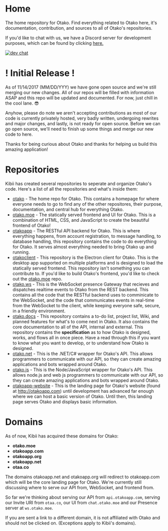 # Home
The home repository for Otako. Find everything related to Otako here, it's documentation, contribution, and sources to all of Otako's repositories.

If you'd like to chat with us, we have a Discord server for development purposes, which can be found by clicking [here.](https://discord.gg/8g2D7Dv)

[![dev chat](https://discordapp.com/api/guilds/380173469322575874/widget.png?style=banner2)](https://discord.gg/8g2D7Dv)
 
# ! Initial Release !
As of 11/14/2017 (MM/DD/YYY) we have gone open source and we're still merging our new changes. All of our repos will be filled with information ASAP and this repo will be updated and documented. For now, just chill in the cool lane. :sunglasses: 

Anyhow, please do note we aren't accepting contributions as most of our code is currently privately hosted, very badly written, undergoing rewrites and major changes, and lastly, is not ready for open source. Before we can go open source, we'll need to finish up some things and merge our new code to here.

Thanks for being curious about Otako and thanks for helping us build this amazing application!

# Repositories
Kibii has created several repositories to seperate and organize Otako's code. Here's a list of all the repositories and what's inside them:
* [otako](https://github.com/KibiiTV/otako/) - The home repo for Otako. This contains a homepage for where everyone needs to go to find any of the other repositores, their purpose, documentation, and central hub for everything Otako.
* [otako.moe](https://github.com/KibiiTV/otako.moe/) - The statically served frontend and UI for Otako. This is a combination of HTML, CSS, and JavaScript to create the beautiful frontend of Otako!
* [otakoapp](https://github.com/KibiiTV/otakoapp/) - The RESTful API backend for Otako. This is where everything happens, from account registration, to message handling, to database handling, this repository contains the code to do everything for Otako. It serves almost everything needed to bring Otako up and running.
* [otakoclient](https://github.com/KibiiTV/otakoclient/) - This repository is the Electron client for Otako. This is the desktop app supported on multiple platforms and is designed to load the statically served frontend. This repository isn't something you can contribute to. If you'd like to build Otako's frontend, you'd like to check out the [otako.moe](https://github.com/KibiiTV/otako.moe/) repo.
* [otako.ws](https://github.com/KibiiTV/otako.ws/) - This is the WebSocket presence Gateway that recieves and dispatches realtime events to Otako from the REST backend. This contains all the code that the RESTful backend uses to comminicate to the WebSocket, and the code that communicates events in real-time from the WebSocket to the client, while keeping everyone safe, secure, in a friendly environment.
* [otako.docs](https://github.com/KibiiTV/otako.docs/) - This repository contains a to-do list, project list, Wiki, and planned features for what's to come next in Otako. It also contains the core documentation to all of the API, internal and external. This repository contains the **specification** as to how Otako is designed, works, and flows all in once piece. Have a read through this if you want to know what you want to develop, or to understand how Otako is designed.
* [otako.net](https://github.com/KibiiTV/otako.net/) - This is the .NET/C# wrapper for Otako's API. This allows programmers to communicate with our API, so they can create amazing applications and bots wrapped around Otako.
* [otako.js](https://github.com/KibiiTV/otako.js/) - This is the Node/JavaScript wrapper for Otako's API. This allows node.js and web js programmers to communicate with our API, so they can create amazing applications and bots wrapped around Otako.
* [otakoapp-website](https://github.com/KibiiTV/otakoapp-website/) - This is the landing page for Otako's website (found at http://otakoapp.com) until development has advanced far enough where we can host a basic version of Otako. Until then, this landing page serves Otako and displays basic information.

# Domains
As of now, Kibii has acquired these domains for Otako:


* **otako.moe**
* **otakoapp.com**
* **otakoapp.org**
* **otakoapp.net**
* **otaa.co**


The domains otakoapp.net and otakoapp.org will redirect to otakoapp.com which will be the core landing page for Otako. 
We're currently still discussing where to serve our API from, WebSocket, and frontend from.


So far we're thinking about serving our API from `api.otakoapp.com`, serving our Invite URI from `otaa.co`, our UI from `chat.otako.moe` and our Presence server at `ws.otako.moe`.

If you are sent a link to a different domain, it is not affiliated with Otako and should not be clicked on. (Exceptions apply to Kibii's domains).
